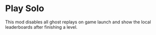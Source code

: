 # Play Solo
This mod disables all ghost replays on game launch and show the local leaderboards after finishing a level.
